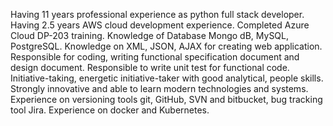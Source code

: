 Having 11 years professional experience as python full stack developer.
Having 2.5 years AWS cloud development experience.
Completed Azure Cloud DP-203 training.
Knowledge of Database Mongo dB, MySQL, PostgreSQL.
Knowledge on XML, JSON, AJAX for creating web application.
Responsible for coding, writing functional specification document and design document. Responsible to write unit test for functional code.
Initiative-taking, energetic initiative-taker with good analytical, people skills. Strongly innovative and able to learn modern technologies and systems.
Experience on versioning tools git, GitHub, SVN and bitbucket, bug tracking tool Jira.
Experience on docker and Kubernetes.


<!---
kumarawdhesh/kumarawdhesh is a ✨ special ✨ repository because its `README.md` (this file) appears on your GitHub profile.
You can click the Preview link to take a look at your changes.
--->
